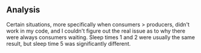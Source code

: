## Analysis
Certain situations, more specifically when consumers > producers, didn't work in my code, 
and I couldn't figure out the real issue as to why there were always consumers waiting. 
Sleep times 1 and 2 were usually the same result, but sleep time 5 was significantly different.
